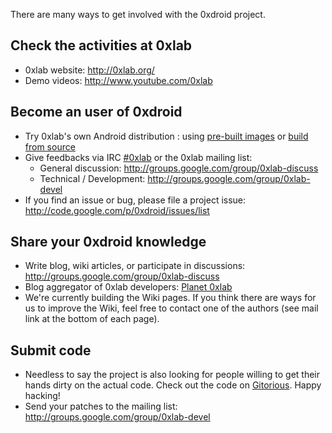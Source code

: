 There are many ways to get involved with the 0xdroid project.

## Check the activities at 0xlab ##

  * 0xlab website: http://0xlab.org/
  * Demo videos: http://www.youtube.com/0xlab

## Become an user of 0xdroid ##

  * Try 0xlab's own Android distribution : using [pre-built images](UsingPreBuiltImages.md) or [build from source](Source.md)
  * Give feedbacks via IRC [#0xlab](http://webchat.freenode.net/?channels=0xlab) or the 0xlab mailing list:
    * General discussion: http://groups.google.com/group/0xlab-discuss
    * Technical / Development: http://groups.google.com/group/0xlab-devel
  * If you find an issue or bug, please file a project issue: http://code.google.com/p/0xdroid/issues/list

## Share your 0xdroid knowledge ##

  * Write blog, wiki articles, or participate in discussions: http://groups.google.com/group/0xlab-discuss
  * Blog aggregator of 0xlab developers: [Planet 0xlab](http://planet.0xlab.org/)
  * We're currently building the Wiki pages. If you think there are ways for us to improve the Wiki, feel free to contact one of the authors (see mail link at the bottom of each page).

## Submit code ##

  * Needless to say the project is also looking for people willing to get their hands dirty on the actual code. Check out the code on [Gitorious](http://gitorious.org/0xdroid). Happy hacking!
  * Send your patches to the mailing list: http://groups.google.com/group/0xlab-devel
